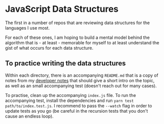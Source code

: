 # JavaScript Data Structures

The first in a number of repos that are reviewing data structures for the languages I use most.

For each of these ones, I am hoping to build a mental model behind the algorithm that is - at least - memorable for myself to at least understand the gist of what occurs for each data structure.

## To practice writing the data structures

Within each directory, there is an accompanying `README.md` that is a copy of notes from my [developer notes](https://github.com/okeeffed/developer-notes) that should give a short intro on the topic, as well as an small accompanying test (doesn't reach out for many cases).

To practise, clean up the accompanying `index.js` file. To run the accompanying test, install the dependencies and run `yarn test path/to/index.test.js`. I recommend to pass the `--watch` flag in order to update tests as you go (be careful in the recursion tests that you don't cause an endless loop).

